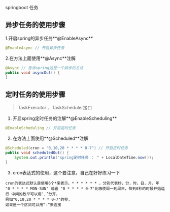 springboot 任务
## 异步任务的使用步骤
1.开启spring的异步任务**@EnableAsync**
```java
@EnableAsync // 开启异步任务
```
2.在方法上面使用**@Async**注解
```java
@Async // 告诉spring这是一个异步的方法
public void asyncOut() {
}
```
## 定时任务的使用步骤
> TaskExecutor 、TaskScheduler接口
1. 开启spring定时任务的注解**@EnableScheduling**
```java
@EnableScheduling // 开启定时任务
```
2. 在方法上面使用**@Scheduled**注解
```java
@Scheduled(cron = "0,10,20 * * * * 0-7") // 开启定时任务
public void scheduledOut() {
    System.out.println("spring定时任务 ： " + LocalDateTime.now());
}
```
3. cron表达式的使用，这个要注意，自己在好好练习一下
```text
cron的表达式默认是使用6个*来表示。* * * * * * ，分别代表秒，分，时，日，月，年 
"0 * * * * MON-SUN" 或者 "0 * * * * 0-7"比嗾使周一到周日，每到0秒的时候开始运行 中间的枚举可以用‘,’分开，
例如"0,10,20 * * * * 0-7"的秒， 
如果是一个区间可以用“-”来连接
```

